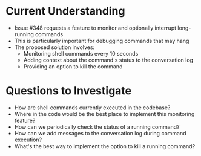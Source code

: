 # Current Understanding

- Issue #348 requests a feature to monitor and optionally interrupt long-running commands
- This is particularly important for debugging commands that may hang
- The proposed solution involves:
  - Monitoring shell commands every 10 seconds
  - Adding context about the command's status to the conversation log
  - Providing an option to kill the command

# Questions to Investigate

- How are shell commands currently executed in the codebase?
- Where in the code would be the best place to implement this monitoring feature?
- How can we periodically check the status of a running command?
- How can we add messages to the conversation log during command execution?
- What's the best way to implement the option to kill a running command?